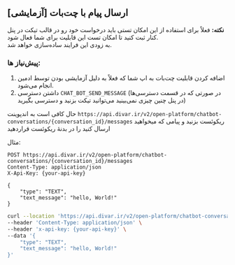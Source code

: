 ## ارسال پیام با چت‌بات [آزمایشی]

**نکته:** فعلاً برای استفاده از این امکان تستی باید درخواست خود رو در قالب تیکت در پنل کنار ثبت کنید تا امکان تست این قابلیت برای شما فعال شود.
<br>
به زودی این فرایند ساده‌سازی خواهد شد.

### پیش‌نیاز ها:
1. اضافه کردن قابلیت چت‌بات به اپ شما که فعلاً به دلیل آزمایشی بودن توسط ادمین انجام می‌شود.
2. داشتن دسترسی `CHAT_BOT_SEND_MESSAGE` (در صورتی که در قسمت دسترسی‌ها در پنل چنین چیزی نمی‌بینید می‌توانید تیکت بزنید و دسترسی بگیرید)

حال کافی است به اندپوینت `https://api.divar.ir/v2/open-platform/chatbot-conversations/{conversation_id}/messages`  ریکوئست بزنید و پیامی که میخواهید ارسال کنید را در بدنهٔ ریکوئست قراردهید 

مثال:

```http request
POST https://api.divar.ir/v2/open-platform/chatbot-conversations/{conversation_id}/messages
Content-Type: application/json
X-Api-Key: {your-api-key}

{
    "type": "TEXT",
    "text_message": "hello, World!"
}
```

```bash
curl --location 'https://api.divar.ir/v2/open-platform/chatbot-conversations/{conversation_id}/messages' \
--header 'Content-Type: application/json' \
--header 'x-api-key: {your-api-key}' \
--data '{
    "type": "TEXT",
    "text_message": "hello, World!"
}'
```
